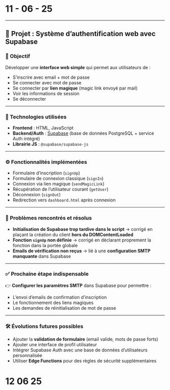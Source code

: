 # 11 - 06 - 25
---

## 🔐 Projet : **Système d’authentification web avec Supabase**

### 🎯 Objectif

Développer une **interface web simple** qui permet aux utilisateurs de :

* S’inscrire avec email + mot de passe
* Se connecter avec mot de passe
* Se connecter par **lien magique** (magic link envoyé par mail)
* Voir les informations de session
* Se déconnecter

---

### 🧰 Technologies utilisées

* **Frontend** : HTML, JavaScript
* **Backend/Auth** : [Supabase](https://supabase.com) (base de données PostgreSQL + service Auth intégré)
* **Librairie JS** : `@supabase/supabase-js`

---

### ⚙️ Fonctionnalités implémentées

* Formulaire d’inscription (`signUp`)
* Formulaire de connexion classique (`signIn`)
* Connexion via lien magique (`sendMagicLink`)
* Récupération de l’utilisateur courant (`getUser`)
* Déconnexion (`signOut`)
* Redirection vers `dashboard.html` après connexion

---

### 🐞 Problèmes rencontrés et résolus

* **Initialisation de Supabase trop tardive dans le script** → corrigé en plaçant la création du client **hors du DOMContentLoaded**
* **Fonction `signUp` non définie** → corrigé en déclarant proprement la fonction dans la portée globale
* **Emails de vérification non reçus** → lié à une **configuration SMTP manquante** dans Supabase

---

### ✅ Prochaine étape indispensable

👉 **Configurer les paramètres SMTP** dans Supabase pour permettre :

* L’envoi d’emails de confirmation d’inscription
* Le fonctionnement des liens magiques
* Les demandes de réinitialisation de mot de passe

---

### 🛠️ Évolutions futures possibles

* Ajouter la **validation de formulaire** (email valide, mots de passe forts)
* Ajouter une interface de profil utilisateur
* Intégrer Supabase Auth avec une base de données d’utilisateurs personnalisée
* Utiliser **Edge Functions** pour des règles de sécurité supplémentaires

# 12 06 25 